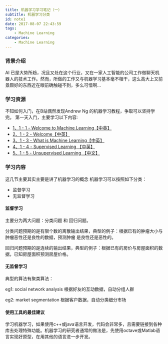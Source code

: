```yaml
---
title: 机器学习学习笔记（一）
subtitle: 机器学习分类
id: note1
date: 2017-08-07 22:43:59
tags:
    - Machine Learning
categories:
    - Machine Learning
---
```

### 背景介绍
AI 已是大势所趋，况且又处在这个行业，又在一家人工智能的公司工作做聊天机器人的技术工作。然而，所做的工作又与机器学习基本毫不相干，这么高大上又前景颇好的东西近在眼前确触碰不到，多么可惜啊...

### 学习资源
不知如何入门，在B站偶然发现Andrew Ng 的机器学习教程，争取可以坚持学完。
第一天入门，主要学习以下内容:
- [1、1 - 1 - Welcome to Machine Learning【中英】](http://www.bilibili.com/video/av9912938/#page=1)
- [2、1 - 2 - Welcome【中英】](http://www.bilibili.com/video/av9912938/#page=2)
- [3、1 - 3 - What is Machine Learning【中英】](http://www.bilibili.com/video/av9912938/#page=3)
- [4、1 - 4 - Supervised Learning 【中英】](http://www.bilibili.com/video/av9912938/#page=4)
- [5、1 - 5 - Unsupervised Learning 【中文】](http://www.bilibili.com/video/av9912938/#page=5)
<!--more-->
### 学习内容
这几节主要其实主要是讲了机器学习的概念
机器学习可以按照如下分类：
- 监督学习
- 无监督学习

#### 监督学习
主要分为两大问题：分类问题 和 回归问题。

分类问题预期的是有限个数的离散输出结果，典型的例子：根据已有的肿瘤大小与肿瘤恶性还是良性的数据，预测肿瘤
是良性还是恶性的。

回归问题预期的是连续的输出结果，典型的例子：根据已有的房价与房屋面积的数据，已知房屋面积预测房屋价格。
#### 无监督学习
典型的算法有聚类算法：

eg1: social network analysis 根据好友的互动数据，自动分组人群

eg2: market segmentation 根据客户数据，自动分类细分市场
#### 使用工具的最佳建议
学习机器学习，如果使用c++或java语言开发，代码会非常多，且需要链接到各种库去处理特殊功能。机器学习的研究者通常的做法是，先使用octave或Matlab语言实现好原型，在用其他的语言进一步开发。
